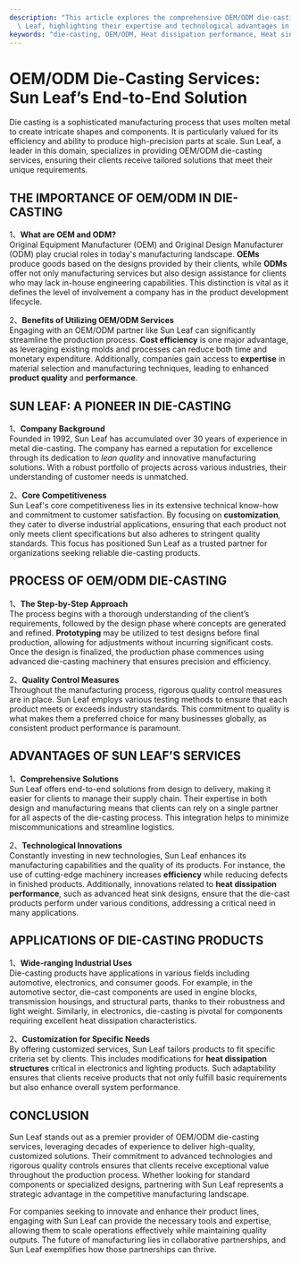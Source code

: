 ```yaml
---
description: "This article explores the comprehensive OEM/ODM die-casting services offered by Sun\
  \ Leaf, highlighting their expertise and technological advantages in the industry."
keywords: "die-casting, OEM/ODM, Heat dissipation performance, Heat sink"
---
```

# OEM/ODM Die-Casting Services: Sun Leaf’s End-to-End Solution

Die casting is a sophisticated manufacturing process that uses molten metal to create intricate shapes and components. It is particularly valued for its efficiency and ability to produce high-precision parts at scale. Sun Leaf, a leader in this domain, specializes in providing OEM/ODM die-casting services, ensuring their clients receive tailored solutions that meet their unique requirements. 

## THE IMPORTANCE OF OEM/ODM IN DIE-CASTING

1、**What are OEM and ODM?**  
Original Equipment Manufacturer (OEM) and Original Design Manufacturer (ODM) play crucial roles in today's manufacturing landscape. **OEMs** produce goods based on the designs provided by their clients, while **ODMs** offer not only manufacturing services but also design assistance for clients who may lack in-house engineering capabilities. This distinction is vital as it defines the level of involvement a company has in the product development lifecycle.

2、**Benefits of Utilizing OEM/ODM Services**  
Engaging with an OEM/ODM partner like Sun Leaf can significantly streamline the production process. **Cost efficiency** is one major advantage, as leveraging existing molds and processes can reduce both time and monetary expenditure. Additionally, companies gain access to **expertise** in material selection and manufacturing techniques, leading to enhanced **product quality** and **performance**.

## SUN LEAF: A PIONEER IN DIE-CASTING

1、**Company Background**  
Founded in 1992, Sun Leaf has accumulated over 30 years of experience in metal die-casting. The company has earned a reputation for excellence through its dedication to *lean quality* and innovative manufacturing solutions. With a robust portfolio of projects across various industries, their understanding of customer needs is unmatched.

2、**Core Competitiveness**  
Sun Leaf's core competitiveness lies in its extensive technical know-how and commitment to customer satisfaction. By focusing on **customization**, they cater to diverse industrial applications, ensuring that each product not only meets client specifications but also adheres to stringent quality standards. This focus has positioned Sun Leaf as a trusted partner for organizations seeking reliable die-casting products.

## PROCESS OF OEM/ODM DIE-CASTING

1、**The Step-by-Step Approach**   
The process begins with a thorough understanding of the client’s requirements, followed by the design phase where concepts are generated and refined. **Prototyping** may be utilized to test designs before final production, allowing for adjustments without incurring significant costs. Once the design is finalized, the production phase commences using advanced die-casting machinery that ensures precision and efficiency.

2、**Quality Control Measures**  
Throughout the manufacturing process, rigorous quality control measures are in place. Sun Leaf employs various testing methods to ensure that each product meets or exceeds industry standards. This commitment to quality is what makes them a preferred choice for many businesses globally, as consistent product performance is paramount.

## ADVANTAGES OF SUN LEAF’S SERVICES

1、**Comprehensive Solutions**  
Sun Leaf offers end-to-end solutions from design to delivery, making it easier for clients to manage their supply chain. Their expertise in both design and manufacturing means that clients can rely on a single partner for all aspects of the die-casting process. This integration helps to minimize miscommunications and streamline logistics.

2、**Technological Innovations**  
Constantly investing in new technologies, Sun Leaf enhances its manufacturing capabilities and the quality of its products. For instance, the use of cutting-edge machinery increases **efficiency** while reducing defects in finished products. Additionally, innovations related to **heat dissipation performance**, such as advanced heat sink designs, ensure that the die-cast products perform under various conditions, addressing a critical need in many applications.

## APPLICATIONS OF DIE-CASTING PRODUCTS

1、**Wide-ranging Industrial Uses**  
Die-casting products have applications in various fields including automotive, electronics, and consumer goods. For example, in the automotive sector, die-cast components are used in engine blocks, transmission housings, and structural parts, thanks to their robustness and light weight. Similarly, in electronics, die-casting is pivotal for components requiring excellent heat dissipation characteristics.

2、**Customization for Specific Needs**  
By offering customized services, Sun Leaf tailors products to fit specific criteria set by clients. This includes modifications for **heat dissipation structures** critical in electronics and lighting products. Such adaptability ensures that clients receive products that not only fulfill basic requirements but also enhance overall system performance.

## CONCLUSION

Sun Leaf stands out as a premier provider of OEM/ODM die-casting services, leveraging decades of experience to deliver high-quality, customized solutions. Their commitment to advanced technologies and rigorous quality controls ensures that clients receive exceptional value throughout the production process. Whether looking for standard components or specialized designs, partnering with Sun Leaf represents a strategic advantage in the competitive manufacturing landscape.

For companies seeking to innovate and enhance their product lines, engaging with Sun Leaf can provide the necessary tools and expertise, allowing them to scale operations effectively while maintaining quality outputs. The future of manufacturing lies in collaborative partnerships, and Sun Leaf exemplifies how those partnerships can thrive.
